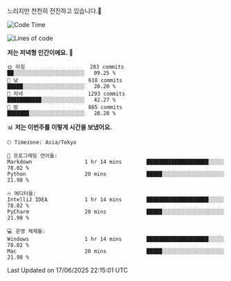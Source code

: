 느리지만 천천히 전진하고 있습니다.🐢

<!--START_SECTION:waka-->
![Code Time](http://img.shields.io/badge/Code%20Time-1%2C598%20hrs%2028%20mins-blue)

![Lines of code](https://img.shields.io/badge/%EC%A0%80%EB%8A%94%20%EC%97%AC%ED%83%9C%EA%B9%8C%EC%A7%80%20-919.4%20thousand%20%EC%A4%84%EC%9D%98%20%EC%BD%94%EB%93%9C%EB%A5%BC%20%EC%9E%91%EC%84%B1%ED%96%88%EC%96%B4%EC%9A%94.-blue)

**저는 저녁형 인간이에요. 🦉** 

```text
🌞 아침                     283 commits         ██░░░░░░░░░░░░░░░░░░░░░░░   09.25 % 
🌆 낮　                     618 commits         █████░░░░░░░░░░░░░░░░░░░░   20.20 % 
🌃 저녁                     1293 commits        ███████████░░░░░░░░░░░░░░   42.27 % 
🌙 밤　                     865 commits         ███████░░░░░░░░░░░░░░░░░░   28.28 % 
```


📊 **저는 이번주를 이렇게 시간을 보냈어요.** 

```text
🕑︎ Timezone: Asia/Tokyo

💬 프로그래밍 언어들: 
Markdown                 1 hr 14 mins        ████████████████████░░░░░   78.02 % 
Python                   20 mins             █████░░░░░░░░░░░░░░░░░░░░   21.98 % 

🔥 에디터들: 
IntelliJ IDEA            1 hr 14 mins        ████████████████████░░░░░   78.02 % 
PyCharm                  20 mins             █████░░░░░░░░░░░░░░░░░░░░   21.98 % 

💻 운영 체제들: 
Windows                  1 hr 14 mins        ████████████████████░░░░░   78.02 % 
Mac                      20 mins             █████░░░░░░░░░░░░░░░░░░░░   21.98 % 
```


 Last Updated on 17/06/2025 22:15:01 UTC
<!--END_SECTION:waka-->
